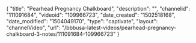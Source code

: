 {
    "title": "Pearhead Pregnancy Chalkboard",
    "description": "",
    "channelid": "111091684",
    "videoid": "109966723",
    "date_created": "1502518168",
    "date_modified": "1504049170",
    "type": "captivate",
    "layout": "channelVideo",
    "url": "\/bbbusa-latest-videos\/pearhead-pregnancy-chalkboard-3-notes\/111091684-109966723"
}